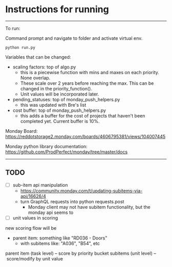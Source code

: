 # Instructions for running
---

To run: 

Command prompt and navigate to folder and activate virtual env.
```
python run.py
```

Variables that can be changed:
- scaling factors: top of algo.py
  - this is a piecewise function with mins and maxes on each priority. None overlap.
  - These scale over 2 years before reaching the max. This can be changed in the priority_function().
  - Unit values will be incorporated later.
- pending_statuses: top of monday_push_helpers.py
  - this was updated with Bre's list
- cost buffer: top of monday_push_helpers.py
  - this adds a buffer for the cost of projects that haven't been completed yet. Current buffer is 10%.   

Monday Board: https://reddotstorage2.monday.com/boards/4606795381/views/104007445

Monday python library documentation: https://github.com/ProdPerfect/monday/tree/master/docs


----- 

## TODO 

- [ ] sub-item api manipulation 
  - https://community.monday.com/t/updating-subitems-via-api/16626/4 
  - turn GraphQL requests into python requests.post 
    - Monday client may not have subitem functionality, but the monday api seems to 
- [ ] unit values in scoring 

new scoring flow will be 
  - parent item: something like "RD036 - Doors" 
    - with subitems like: "A036", "B54", etc 

parent item (task level) – score by priority bucket 
subitems (unit level) – score/modify by unit value 
